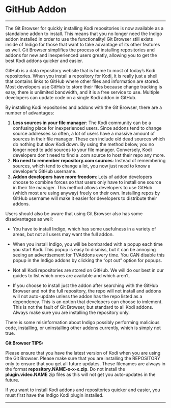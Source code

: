 # GitHub Addon
***

The Git Browser for quickly installing Kodi repositories is now available as a standalone addon to install. This means that you no longer need the Indigo addon installed in order to use the functionality! Git Browser still exists inside of Indigo for those that want to take advantage of its other features as well. Git Browser simplifies the process of installing repositories and addons for new and inexperienced users greatly, allowing you to get the best Kodi addons quicker and easier.

GitHub is a data repository website that is home to most of today’s Kodi repositories. When you install a repository for Kodi, it is really just a shell that contains links to GitHub where other files and information are stored. Most developers use GitHub to store their files because change tracking is easy, there is unlimited bandwidth, and it is a free service to use. Multiple developers can update code on a single Kodi addon in GitHub.

By installing Kodi repositories and addons with the Git Browser, there are a number of advantages:

1. **Less sources in your file manager**: The Kodi community can be a confusing place for inexperienced users. Since addons tend to change source addresses so often, a lot of users have a massive amount of sources in their file manager. These can include old dead sources which do nothing but slow Kodi down. By using the method below, you no longer need to add sources to your file manager. Conversely, Kodi developers don’t need to find a .com source to host their repo any more.
2. **No need to remember repository.com sources**: Instead of remembering sources, which tend to change a lot, you now just need to know a developer’s GitHub username.
3. **Addon developers have more freedom**: Lots of addon developers choose to combine forces so that users only have to install one source in their file manager. This method allows developers to use GitHub (which most are using anyway) freely on their own. Installing repos by GitHub username will make it easier for developers to distribute their addons.
 

Users should also be aware that using Git Browser also has some disadvantages as well:

* You have to install Indigo, which has some usefulness in a variety of areas, but not all users may want the full addon.

* When you install Indigo, you will be bombarded with a popup each time you start Kodi. This popup is easy to dismiss, but it can be annoying seeing an advertisement for TVAddons every time. You CAN disable this popup in the Indigo addons by clicking the “opt out” option for popups.

* Not all Kodi repositories are stored on GitHub. We will do our best in our guides to list which ones are available and which aren’t.

* If you choose to install just the addon after searching with the GitHub Browser and not the full repository, the repo will not install and addons will not auto-update unless the addon has the repo listed as a dependency. This is an option that developers can choose to imlement. This is not the fault of Git Browser, but standard to all Kodi addons. Always make sure you are installing the repository only.
 

There is some misinformation about Indigo possibly performing malicious code, installing, or uninstalling other addons currently, which is simply not true.

 

**Git Browser TIPS:**

Please ensure that you have the latest version of Kodi when you are using the Git Browser.
Please make sure that you are installing the REPOSITORY only to ensure that you get all future updates. These filenames are always in the format **repository.NAME-x-x-x.zip**. Do not install the **plugin.video.NAME** zip files as this will not get you auto-updates in the future.
 

If you want to install Kodi addons and repositories quicker and easier, you must first have the Indigo Kodi plugin installed.

***
